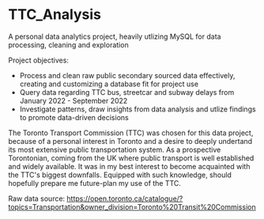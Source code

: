 # TTC_Analysis
A personal data analytics project, heavily utlizing MySQL for data processing, cleaning and exploration

Project objectives:
- Process and clean raw public secondary sourced data effectively, creating and customizing a database fit for project use
- Query data regarding TTC bus, streetcar and subway delays from January 2022 - September 2022
- Investigate patterns, draw insights from data analysis and utlize findings to promote data-driven decisions

The Toronto Transport Commission (TTC) was chosen for this data project, because of a personal interest in Toronto and a desire to deeply undertand its most extensive public transportation system.
As a prospective Torontonian, coming from the UK where public transport is well established and widely available. It was in my best interest to become acquainted with the TTC's biggest downfalls. Equipped with such knowledge, should hopefully prepare me future-plan my use of the TTC.

Raw data source: https://open.toronto.ca/catalogue/?topics=Transportation&owner_division=Toronto%20Transit%20Commission

